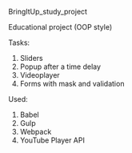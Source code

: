 BringItUp_study_project

Educational project (OOP style)

Tasks:

1. Sliders
2. Popup after a time delay
3. Videoplayer
4. Forms with mask and validation

Used:

1. Babel
2. Gulp
3. Webpack
4. YouTube Player API
